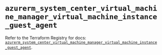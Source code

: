 # `azurerm_system_center_virtual_machine_manager_virtual_machine_instance_guest_agent`

Refer to the Terraform Registry for docs: [`azurerm_system_center_virtual_machine_manager_virtual_machine_instance_guest_agent`](https://registry.terraform.io/providers/hashicorp/azurerm/4.29.0/docs/resources/system_center_virtual_machine_manager_virtual_machine_instance_guest_agent).
